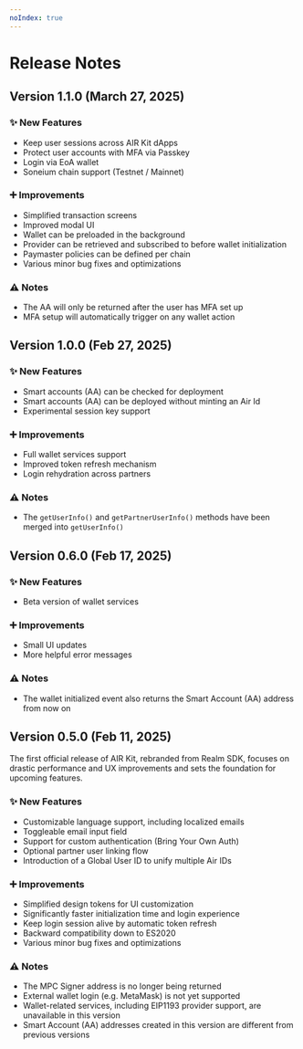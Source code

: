 ```yaml
---
noIndex: true
---
```


# Release Notes

## **Version 1.1.0 (March 27, 2025)**

### ✨ **New Features**

* Keep user sessions across AIR Kit dApps
* Protect user accounts with MFA via Passkey
* Login via EoA wallet
* Soneium chain support (Testnet / Mainnet)

### ➕ **Improvements**

* Simplified transaction screens
* Improved modal UI
* Wallet can be preloaded in the background
* Provider can be retrieved and subscribed to before wallet initialization
* Paymaster policies can be defined per chain
* Various minor bug fixes and optimizations

### **⚠️ Notes**

* The AA will only be returned after the user has MFA set up
* MFA setup will automatically trigger on any wallet action



## **Version 1.0.0 (Feb 27, 2025)**

### ✨ **New Features**

* Smart accounts (AA) can be checked for deployment
* Smart accounts (AA) can be deployed without minting an Air Id
* Experimental session key support

### ➕ **Improvements**

* Full wallet services support
* Improved token refresh mechanism
* Login rehydration across partners

### **⚠️ Notes**

* The `getUserInfo()` and `getPartnerUserInfo()` methods have been merged into `getUserInfo()`



## **Version 0.6.0 (Feb 17, 2025)**

### ✨ **New Features**

* Beta version of wallet services

### ➕ **Improvements**

* Small UI updates
* More helpful error messages

### **⚠️ Notes**

* The wallet initialized event also returns the Smart Account (AA) address from now on



## **Version 0.5.0 (Feb 11, 2025)**

The first official release of AIR Kit, rebranded from Realm SDK, focuses on drastic performance and UX improvements and sets the foundation for upcoming features.

### ✨ **New Features**

* Customizable language support, including localized emails
* Toggleable email input field
* Support for custom authentication (Bring Your Own Auth)
* Optional partner user linking flow
* Introduction of a Global User ID to unify multiple Air IDs

### ➕ **Improvements**

* Simplified design tokens for UI customization
* Significantly faster initialization time and login experience
* Keep login session alive by automatic token refresh
* Backward compatibility down to ES2020
* Various minor bug fixes and optimizations

### **⚠️ Notes**

* The MPC Signer address is no longer being returned
* External wallet login (e.g. MetaMask) is not yet supported
* Wallet-related services, including EIP1193 provider support, are unavailable in this version
* Smart Account (AA) addresses created in this version are different from previous versions



